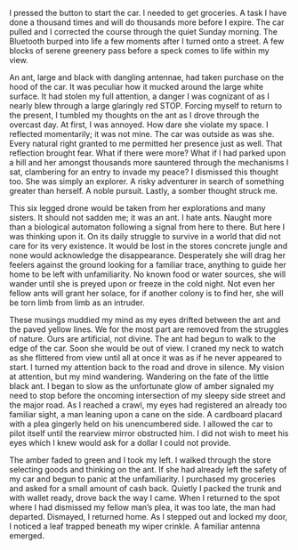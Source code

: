 I pressed the button to start the car. I needed to get groceries. A task I have done a thousand times and will do thousands more before I expire. The car pulled and I corrected the course through the quiet Sunday morning. The Bluetooth burped into life a few moments after I turned onto a street. A few blocks of serene greenery pass before a speck comes to life within my view.

An ant, large and black with dangling antennae, had taken purchase on the hood of the car. It was peculiar how it mucked around the large white surface. It had stolen my full attention, a danger I was cognizant of as I nearly blew through a large glaringly red STOP. Forcing myself to return to the present, I tumbled my thoughts on the ant as I drove through the overcast day. At first, I was annoyed. How dare she violate my space. I reflected momentarily; it was not mine. The car was outside as was she. Every natural right granted to me permitted her presence just as well. That reflection brought fear. What if there were more? What if I had parked upon a hill and her amongst thousands more sauntered through the mechanisms I sat, clambering for an entry to invade my peace? I dismissed this thought too. She was simply an explorer. A risky adventurer in search of something greater than herself. A noble pursuit. Lastly, a somber thought struck me. 

This six legged drone would be taken from her explorations and many sisters. It should not sadden me; it was an ant. I hate ants. Naught more than a biological automaton following a signal from here to there. But here I was thinking upon it. On its daily struggle to survive in a world that did not care for its very existence. It would be lost in the stores concrete jungle and none would acknowledge the disappearance. Desperately she will drag her feelers against the ground looking for a familiar trace, anything to guide her home to be left with unfamiliarity. No known food or water sources, she will wander until she is preyed upon or freeze in the cold night. Not even her fellow ants will grant her solace, for if another colony is to find her, she will be torn limb from limb as an intruder.

These musings muddied my mind as my eyes drifted between the ant and the paved yellow lines. We for the most part are removed from the struggles of nature. Ours are artificial, not divine. The ant had begun to walk to the edge of the car. Soon she would be out of view. I craned my neck to watch as she flittered from view until all at once it was as if he never appeared to start. I turned my attention back to the road and drove in silence. My vision at attention, but my mind wandering. Wandering on the fate of the little black ant.
I began to slow as the unfortunate glow of amber signaled my need to stop before the oncoming intersection of my sleepy side street and the major road. As I reached a crawl, my eyes had registered an already too familiar sight, a man leaning upon a cane on the side. A cardboard placard with a plea gingerly held on his unencumbered side. I allowed the car to pilot itself until the rearview mirror obstructed him. I did not wish to meet his eyes which I knew would ask for a dollar I could not provide. 

The amber faded to green and I took my left. I walked through the store selecting goods and thinking on the ant. If she had already left the safety of my car and begun to panic at the unfamiliarity. I purchased my groceries and asked for a small amount of cash back. Quietly I packed the trunk and with wallet ready, drove back the way I came. When I returned to the spot where I had dismissed my fellow man’s plea, it was too late, the man had departed. Dismayed, I returned home. As I stepped out and locked my door, I noticed a leaf trapped beneath my wiper crinkle. A familiar antenna emerged. 


